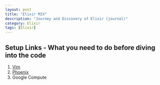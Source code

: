 ```yaml
---
layout: post
title: "Elixir MIX"
description: "Journey and Discovery of Elixir (journal)"
category: Elixir 
tags: [Elixir]
---
```


## Setup Links - What you need to do before diving into the code
1. [Vim ](http://rustamserg.com/?p=171)
2. [Phoenix ](http://www.phoenixframework.org/)
3. Google Compute 


